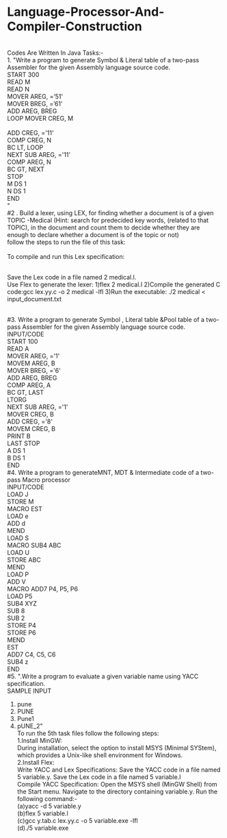 # Language-Processor-And-Compiler-Construction
<br>Codes Are Written In Java
Tasks:-
<br>
		1.	"Write a program to generate Symbol & Literal table of a two-pass Assembler for the given Assembly language source code.<br>
		            START 300
		<br>READ M
		    <br>              READ N
		        <br>   MOVER AREG, =’51'
		            <br>    MOVER BREG, =’61’
		            <br>ADD AREG, BREG
	<br>	LOOP        MOVER CREG, M  
	<br>	                ADD  CREG, ='11'
	<br>	COMP CREG, N
	<br>	                BC LT, LOOP
	<br>	NEXT        SUB AREG, ='11'
	<br>	COMP AREG, N 
	<br>	BC  GT, NEXT
	<br>	STOP
	<br>	M                DS        1
	<br>	N                DS        1
	<br>	END
	<br>	"
<br>#2 .	Build a lexer, using LEX, for finding whether a document is of a given TOPIC -Medical (Hint: search for predecided key words, (related to that TOPIC), in the document and count them to decide whether they are enough to declare whether a document is of the topic or not)
<br>follow the steps to run the file of this task:
<br><br>To compile and run this Lex specification:

<br>Save the Lex code in a file named 2 medical.l.
<br>Use Flex to generate the lexer:
1)flex 2 medical.l
2)Compile the generated C code:gcc lex.yy.c -o 2 medical -lfl
3)Run the executable: ./2 medical < input_document.txt

<br>#3.	Write a program to generate Symbol , Literal table &Pool table of a two-pass Assembler for the given Assembly language source code.
<br>	INPUT/CODE
<br>	START 100
<br>	READ A
<br>	MOVER AREG, ='1'
<br>	MOVEM AREG, B
<br>	MOVER BREG, ='6'
<br>	ADD AREG, BREG
<br>	COMP AREG, A
<br>	BC GT, LAST
<br>	LTORG
<br>	NEXT SUB AREG, ='1'
<br>	MOVER CREG, B
<br>	ADD CREG, ='8'
<br>	MOVEM CREG, B
<br>	PRINT B
<br>	LAST STOP
<br>	A DS 1
<br>	B DS 1
<br>	END
<br>#4.	Write a program to generateMNT, MDT & Intermediate code of a two-pass Macro processor
<br>	INPUT/CODE
<br>	LOAD J
<br>	STORE M
<br>	MACRO EST
<br>	LOAD e
<br>	ADD d
<br>	MEND
<br>	LOAD S
<br>	MACRO SUB4 ABC
<br>	LOAD U
<br>	STORE ABC
<br>	MEND
  <br>LOAD P
<br>ADD V
<br>MACRO ADD7 P4, P5, P6
<br>LOAD P5
<br>SUB4 XYZ
<br>SUB 8
<br>SUB 2
<br>STORE P4
<br>STORE P6
<br>MEND
<br>EST
<br>ADD7 C4, C5, C6
<br>SUB4 z
<br>END
<br>#5.	
	".Write a program to evaluate a given variable name using YACC specification.
<br> SAMPLE INPUT
 1) pune
 2) PUNE
 3) Pune1
 4) pUNE_2"
<br> To run the 5th task files follow the following steps:
<br>1.Install MinGW:
<br>During installation, select the option to install MSYS (Minimal SYStem), which provides a Unix-like shell environment for Windows.
<br>2.Install Flex:
<br>Write YACC and Lex Specifications:
Save the YACC code in a file named 5 variable.y.
Save the Lex code in a file named 5 variable.l
<br>Compile YACC Specification:
Open the MSYS shell (MinGW Shell) from the Start menu.
Navigate to the directory containing variable.y.
Run the following command:-
<br>(a)yacc -d 5 variable.y
<br>(b)flex 5 variable.l
<br>(c)gcc y.tab.c lex.yy.c -o 5 variable.exe -lfl
<br>(d)./5 variable.exe

